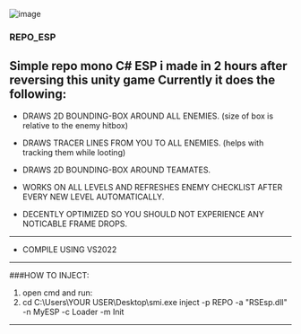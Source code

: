 ![image](https://github.com/user-attachments/assets/273a4e14-2d20-4949-a5d1-4036d93c9166)

### REPO_ESP
Simple repo mono C# ESP i made in 2 hours after reversing this unity game
Currently it does the following:
----------------------------------------------------------------------------------------------
- DRAWS 2D BOUNDING-BOX AROUND ALL ENEMIES. (size of box is relative to the enemy hitbox)
  

- DRAWS TRACER LINES FROM YOU TO ALL ENEMIES. (helps with tracking them while looting)
  

- DRAWS 2D BOUNDING-BOX AROUND TEAMATES.
  

- WORKS ON ALL LEVELS AND REFRESHES ENEMY CHECKLIST AFTER EVERY NEW LEVEL AUTOMATICALLY.
  

- DECENTLY OPTIMIZED SO YOU SHOULD NOT EXPERIENCE ANY NOTICABLE FRAME DROPS.


----------------------------------------------------------------------------------------------
- COMPILE USING VS2022
----------- 
###HOW TO INJECT:
1. open cmd and run:
2. cd C:\Users\YOUR USER\Desktop\smi.exe inject -p REPO -a "RSEsp.dll" -n MyESP -c Loader -m Init
------------
